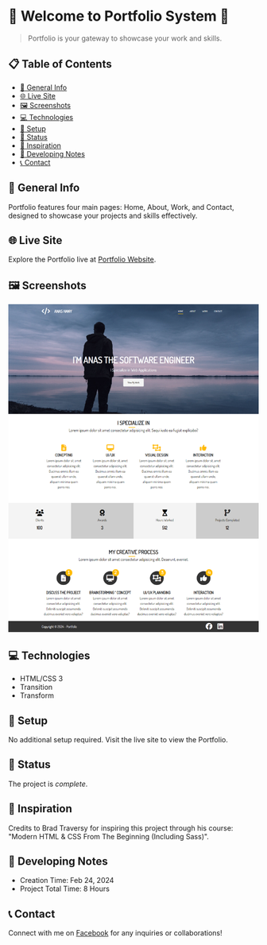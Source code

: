 # 🌟 Welcome to Portfolio System 🌟

> Portfolio is your gateway to showcase your work and skills.

## 📋 Table of Contents

- [📝 General Info](#general-info)
- [🌐 Live Site](#live-site)
- [🖼️ Screenshots](#screenshots)
- [💻 Technologies](#technologies)
- [🚀 Setup](#setup)
- [🚦 Status](#status)
- [🎨 Inspiration](#inspiration)
- [📝 Developing Notes](#developing-notes)
- [📞 Contact](#contact)

## 📝 General Info

Portfolio features four main pages: Home, About, Work, and Contact, designed to showcase your projects and skills effectively.

## 🌐 Live Site

Explore the Portfolio live at [Portfolio Website](https://portfolio-website-system.netlify.app/).

## 🖼️ Screenshots

![Example screenshot](./img/screenshot.png)

## 💻 Technologies

- HTML/CSS 3
- Transition
- Transform

## 🚀 Setup

No additional setup required. Visit the live site to view the Portfolio.

## 🚦 Status

The project is _complete_.

## 🎨 Inspiration

Credits to Brad Traversy for inspiring this project through his course: "Modern HTML & CSS From The Beginning (Including Sass)".

## 📝 Developing Notes

- Creation Time: Feb 24, 2024
- Project Total Time: 8 Hours 

## 📞 Contact

Connect with me on [Facebook](https://www.facebook.com/anashany219) for any inquiries or collaborations!
